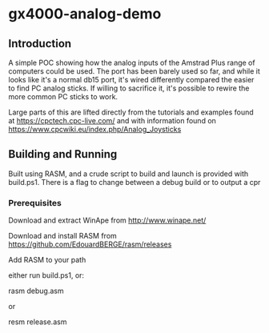 # gx4000-analog-demo

## Introduction

A simple POC showing how the analog inputs of the Amstrad Plus range of computers could be used. The port has been barely used so far, and while it looks like it's a normal db15 port, it's wired differently compared the easier to find PC analog sticks. If willing to sacrifice it, it's possible to rewire the more common PC sticks to work. 

Large parts of this are lifted directly from the tutorials and examples found at https://cpctech.cpc-live.com/ and with information found on https://www.cpcwiki.eu/index.php/Analog_Joysticks 

## Building and Running

Built using RASM, and a crude script to build and launch is provided with build.ps1. There is a flag to change between a debug build or to output a cpr


### Prerequisites 

Download and extract WinApe from http://www.winape.net/

Download and install RASM from https://github.com/EdouardBERGE/rasm/releases 

Add RASM to your path

either run build.ps1, or:

rasm debug.asm

or 

resm release.asm